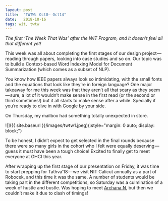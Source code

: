```yaml
---
layout:	post
title:	"TWTW: Oct8— Oct14"
date:	2018-10-16
tags: wit, twtw
---
```

*The first ‘The Week That Was’ after the WIT Program, and it doesn’t feel all that different yet!*

This week was all about completing the first stages of our design project — reading through papers, looking into case studies and so on. Our topic was to build a Context-based Word Indexing Model for Document Summarization (which comes as a subset of NLP).

You know how IEEE papers always look so intimidating, with the small fonts and the equations that look like they’re in foreign language? One major takeaway for me this week was that they aren’t all that scary as they seem — sure, a lot of it wouldn’t make sense in the first read (or the second or third sometimes!) but it all starts to make sense after a while. Specially if you’re ready to dive in with Google by your side.

On Thursday, my mailbox had something totally unexpected in store.

![]({{ site.baseurl }}/images/twtw1.jpeg){:style="margin: 0 auto; display: block;"}

To be honest, I didn’t expect to get selected in the final rounds because there were so many girls in the cohort who I felt were equally deserving — guess it must have been a tough choice! Excited to finally get to meet everyone at GHCI this year.

After wrapping up the first stage of our presentation on Friday, it was time to start prepping for Tathva’18 — we visit NIT Calicut annually as a part of Robocek, and this time it was the same. A number of students would be taking part in the different competitions, so Saturday was a culmination of a week of hustle and bustle. Was hoping to meet [Archana N](https://medium.com/u/ed06126e1059), but then we couldn’t make it due to clash of timings!
